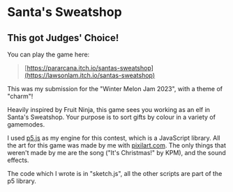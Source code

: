 # Santa's Sweatshop
## This got Judges' Choice!

You can play the game here:
> [https://pararcana.itch.io/santas-sweatshop](https://lawsonlam.itch.io/santas-sweatshop)

This was my submission for the "Winter Melon Jam 2023", with a theme of "charm"!

Heavily inspired by Fruit Ninja, this game sees you working as an elf in Santa's Sweatshop. Your purpose is to sort gifts by colour in a variety of gamemodes.

I used [p5.js](https://p5js.org/) as my engine for this contest, which is a JavaScript library. All the art for this game was made by me with [pixilart.com](pixilart.com). The only things that weren't made by me are the song ("It's Christmas!" by KPM), and the sound effects.

The code which I wrote is in "sketch.js", all the other scripts are part of the p5 library.
